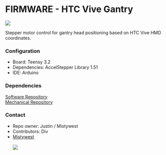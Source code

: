 # FIRMWARE - HTC Vive Gantry #

![](https://cdn-images-1.medium.com/max/800/1*L0-0M3ktUiBQcZHqOwzkyA.gif)

Stepper motor control for gantry head positioning based on HTC Vive HMD coordinates.

### Configuration ###

* Board: Teensy 3.2 
* Dependencies: AccelStepper Library 1.51
* IDE: Arduino

### Dependencies ###
[Software Repository](https://github.com/MistyWestAdmin/VR-Gantry-Software)<br>
[Mechanical Repository](https://github.com/MistyWestAdmin/VR-Gantry-Mechanical)

### Contact ###

* Repo owner: Justin / Mistywest
* Contributors: Div
* [Mistywest](https://mistywest.com/)
<br><br>
![](https://mistywest.com/wp-content/uploads/2015/11/logo_sticky.png)
